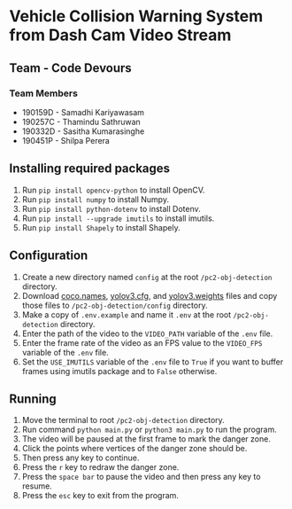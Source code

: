 # Vehicle Collision Warning System from Dash Cam Video Stream

## Team - Code Devours

### Team Members

- 190159D - Samadhi Kariyawasam
- 190257C - Thamindu Sathruwan
- 190332D - Sasitha Kumarasinghe
- 190451P - Shilpa Perera

## Installing required packages

1. Run `pip install opencv-python` to install OpenCV.
2. Run `pip install numpy` to install Numpy.
3. Run `pip install python-dotenv` to install Dotenv.
4. Run `pip install --upgrade imutils` to install imutils.
5. Run `pip install Shapely` to install Shapely.

## Configuration

1. Create a new directory named `config` at the root `/pc2-obj-detection` directory.
2. Download [coco.names](https://opencv-tutorial.readthedocs.io/en/latest/_downloads/a9fb13cbea0745f3d11da9017d1b8467/coco.names), [yolov3.cfg](https://opencv-tutorial.readthedocs.io/en/latest/_downloads/10e685aad953495a95c17bfecd1649e5/yolov3.cfg), and [yolov3.weights](https://pjreddie.com/media/files/yolov3.weights) files and copy those files to `/pc2-obj-detection/config` directory.
3. Make a copy of `.env.example` and name it `.env` at the root `/pc2-obj-detection` directory.
4. Enter the path of the video to the `VIDEO_PATH` variable of the `.env` file.
5. Enter the frame rate of the video as an FPS value to the `VIDEO_FPS` variable of the `.env` file.
6. Set the `USE_IMUTILS` variable of the `.env` file to `True` if you want to buffer frames using imutils package and to `False` otherwise.

## Running

1. Move the terminal to root `/pc2-obj-detection` directory.
2. Run command `python main.py` or `python3 main.py` to run the program.
3. The video will be paused at the first frame to mark the danger zone.
4. Click the points where vertices of the danger zone should be.
5. Then press any key to continue.
6. Press the `r` key to redraw the danger zone.
7. Press the `space bar` to pause the video and then press any key to resume.
8. Press the `esc` key to exit from the program.
